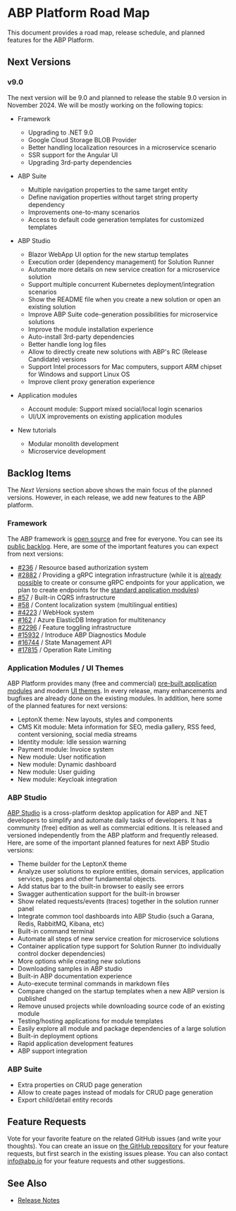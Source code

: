 # ABP Platform Road Map

This document provides a road map, release schedule, and planned features for the ABP Platform.

## Next Versions

### v9.0

The next version will be 9.0 and planned to release the stable 9.0 version in November 2024. We will be mostly working on the following topics:

* Framework
  * Upgrading to .NET 9.0
  * Google Cloud Storage BLOB Provider
  * Better handling localization resources in a microservice scenario
  * SSR support for the Angular UI
  * Upgrading 3rd-party dependencies

* ABP Suite
  * Multiple navigation properties to the same target entity
  * Define navigation properties without target string property dependency
  * Improvements one-to-many scenarios
  * Access to default code generation templates for customized templates

* ABP Studio
  * Blazor WebApp UI option for the new startup templates
  * Execution order (dependency management) for Solution Runner
  * Automate more details on new service creation for a microservice solution
  * Support multiple concurrent Kubernetes deployment/integration scenarios
  * Show the README file when you create a new solution or open an existing solution
  * Improve ABP Suite code-generation possibilities for microservice solutions
  * Improve the module installation experience
  * Auto-install 3rd-party dependencies
  * Better handle long log files
  * Allow to directly create new solutions with ABP's RC (Release Candidate) versions
  * Support Intel processors for Mac computers, support ARM chipset for Windows and support Linux OS
  * Improve client proxy generation experience

* Application modules
  * Account module: Support mixed social/local login scenarios
  * UI/UX improvements on existing application modules

* New tutorials
  * Modular monolith development
  * Microservice development

## Backlog Items

The *Next Versions* section above shows the main focus of the planned versions. However, in each release, we add new features to the ABP platform.

### Framework

The ABP framework is [open source](https://github.com/abpframework/abp) and free for everyone. You can see its [public backlog](https://github.com/abpframework/abp/milestone/2). Here, are some of the important features you can expect from next versions:

* [#236](https://github.com/abpframework/abp/issues/236) / Resource based authorization system
* [#2882](https://github.com/abpframework/abp/issues/2882) / Providing a gRPC integration infrastructure (while it is [already possible](https://github.com/abpframework/abp-samples/tree/master/GrpcDemo) to create or consume gRPC endpoints for your application, we plan to create endpoints for the [standard application modules](../modules/index.md))
* [#57](https://github.com/abpframework/abp/issues/57) / Built-in CQRS infrastructure
* [#58](https://github.com/abpframework/abp/issues/58) / Content localization system (multilingual entities)
* [#4223](https://github.com/abpframework/abp/issues/4223) / WebHook system
* [#162](https://github.com/abpframework/abp/issues/162) / Azure ElasticDB Integration for multitenancy
* [#2296](https://github.com/abpframework/abp/issues/2296) / Feature toggling infrastructure
* [#15932](https://github.com/abpframework/abp/issues/15932) / Introduce ABP Diagnostics Module
* [#16744](https://github.com/abpframework/abp/issues/16744) / State Management API
* [#17815](https://github.com/abpframework/abp/issues/17815) / Operation Rate Limiting

### Application Modules / UI Themes

ABP Platform provides many (free and commercial) [pre-built application modules](../modules/index.md) and modern [UI themes](../ui-themes/index.md). In every release, many enhancements and bugfixes are already done on the existing modules. In addition, here some of the planned features for next versions:

* LeptonX theme: New layouts, styles and components
* CMS Kit module: Meta information for SEO, media gallery, RSS feed, content versioning, social media streams
* Identity module: Idle session warning
* Payment module: Invoice system
* New module: User notification
* New module: Dynamic dashboard
* New module: User guiding
* New module: Keycloak integration

### ABP Studio

[ABP Studio](../studio/index.md) is a cross-platform desktop application for ABP and .NET developers to simplify and automate daily tasks of developers. It has a community (free) edition as well as commercial editions. It is released and versioned independently from the ABP platform and frequently released. Here, are some of the important planned features for next ABP Studio versions:

* Theme builder for the LeptonX theme
* Analyze user solutions to explore entities, domain services, application services, pages and other fundamental objects.
* Add status bar to the built-in browser to easily see errors
* Swagger authentication support for the built-in browser
* Show related requests/events (traces) together in the solution runner panel
* Integrate common tool dashboards into ABP Studio (such a Garana, Redis, RabbitMQ, Kibana, etc)
* Built-in command terminal
* Automate all steps of new service creation for microservice solutions
* Container application type support for Solution Runner (to individually control docker dependencies)
* More options while creating new solutions
* Downloading samples in ABP studio
* Built-in ABP documentation experience
* Auto-execute terminal commands in markdown files
* Compare changed on the startup templates when a new ABP version is published
* Remove unused projects while downloading source code of an existing module
* Testing/hosting applications for module templates
* Easily explore all module and package dependencies of a large solution
* Built-in deployment options
* Rapid application development features
* ABP support integration

### ABP Suite

* Extra properties on CRUD page generation
* Allow to create pages instead of modals for CRUD page generation
* Export child/detail entity records

## Feature Requests

Vote for your favorite feature on the related GitHub issues (and write your thoughts). You can create an issue on [the GitHub repository](https://github.com/abpframework/abp) for your feature requests, but first search in the existing issues please. You can also contact info@abp.io for your feature requests and other suggestions.

## See Also

* [Release Notes](release-notes.md)
